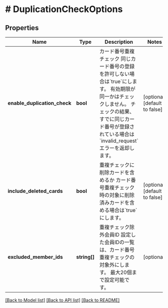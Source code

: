 # # DuplicationCheckOptions

## Properties

Name | Type | Description | Notes
------------ | ------------- | ------------- | -------------
**enable_duplication_check** | **bool** | カード番号重複チェック   同じカード番号の登録を許可しない場合は&#x60;true&#x60;にします。   有効期限が同一かはチェックしません。   チェックの結果、すでに同じカード番号が登録されている場合は&#x60;invalid_request&#x60;エラーを返却します。 | [optional] [default to false]
**include_deleted_cards** | **bool** | 重複チェックに削除カードを含めるか   カード番号重複チェック時の対象に削除済みカードを含める場合は&#x60;true&#x60;にします。 | [optional] [default to false]
**excluded_member_ids** | **string[]** | 重複チェック除外会員ID   設定した会員IDの一覧は、カード番号重複チェックの対象外にします。   最大20個まで設定可能です。 | [optional]

[[Back to Model list]](../../README.md#models) [[Back to API list]](../../README.md#endpoints) [[Back to README]](../../README.md)
